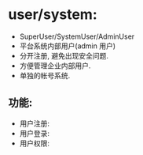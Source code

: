 # user/system:

- SuperUser/SystemUser/AdminUser
- 平台系统内部用户(admin 用户)
- 分开注册, 避免出现安全问题.
- 方便管理企业内部用户.
- 单独的帐号系统.

## 功能:

- 用户注册:
- 用户登录:
- 用户权限:
